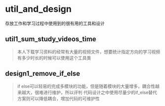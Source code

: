 # util_and_design
存放工作和学习过程中使用到的很有用的工具和设计
## util1_sum_study_videos_time
> 本人下载学习资料的经常有大量的视频文件，想要统计指定方向的学习视频有多少时长的时候可以使用这个工具类
## design1_remove_if_else
> if else可以轻易的完成多模块的功能，但是随着模块的大量增多，耦合性越来越大，很难进行维护，所以评判
>代码设计之中使用尽量少的if_else替代方案则可以降低耦合，增加代码的可维护性
